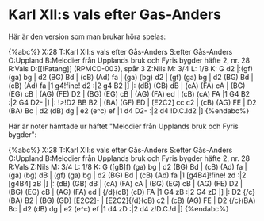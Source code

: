 # Karl XII:s vals efter Gas-Anders

Här är den version som man brukar höra spelas:

{%abc%}
X:28
T:Karl XII:s vals efter Gås-Anders
S:efter Gås-Anders
O:Uppland
B:Melodier från Upplands bruk och Fyris bygder häfte 2, nr. 28
R:Vals
D:[[!Fatang]] (RPMCD-003), spår 3
Z:Nils
M: 3/4
L: 1/8
K: G
d2 |:(gf) (ga) bg | d2 (BG) Bd | (cB) (Ad) fa | (ga) (bg) d2 |
     (gf) (ga) bg | d2 (BG) Bd | (cB) (Ad) fa |1 g4!fine! d2 :|2 g4 B2 |] |:
     (dB) (GB) dB | (cA) (FA) cA | (BG) (EG) cB | (AG) (FE) D2 |
     (BG) (EG) cB | (AG) (FA) ed | (cB) (cA) FA |1 G4 B2 :|2 G4 D2- |] |:
!>!D2 BB B2 | (BA) (GF) ED | [E2C2] cc c2 | (cB) (AG) FE |
D2 (BA) Bc | d2 (dB) dg | e2 (e^c) ef |1 d4 D2- :|2 d4 !D.C.!d2 |]
{%endabc%}


Här är noter hämtade ur häftet "Melodier från Upplands bruk och Fyris bygder":

{%abc%}
X:28
T:Karl XII:s vals efter Gås-Anders
S:efter Gås-Anders
O:Uppland
B:Melodier från Upplands bruk och Fyris bygder häfte 2, nr. 28
R:Vals
Z:Nils
M: 3/4
L: 1/8
K: G
([gB]f) (ga) bg | d2 (BG) Bd | (cB) (Ad) fa | (ga) (bg) dB |
(gf) (ga) bg | d2 (BG) Bd | (cB) (Ad) fa |1 [g4B4]!fine! zd :|2 [g4B4] zB |] |:
(dB) (GB) dB | (cA) (FA) cA | (BG) (EG) cB | (AG) (FE) D2 |
(BG) (EG) cB | (AG) (FA) ed | {/d}(cB) (cD) FA |1 G4 zB :|2 G4 zD |] |:
D2 {/c}(BA) B2 | (BG) (GD) [E2C2]- | [E2C2]{/d}(cB) c2 | (cB) (AG) FE |
D2 {/c}(BA) Bc | d2 (dB) dg | e2 (e^c) ef |1 d4 zD :|2 d4 z!D.C.!d |]
{%endabc%}
